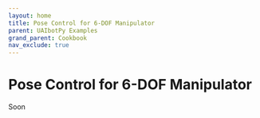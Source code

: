 ```yaml
---
layout: home
title: Pose Control for 6-DOF Manipulator
parent: UAIbotPy Examples
grand_parent: Cookbook
nav_exclude: true
---
```


# Pose Control for 6-DOF Manipulator

Soon